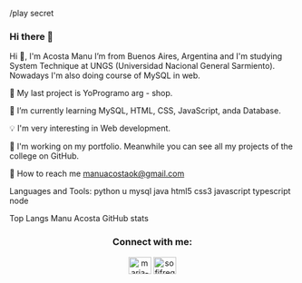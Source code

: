 /play secret

### Hi there 👋
Hi 👋, I'm Acosta Manu
I’m from Buenos Aires, Argentina and I'm studying System Technique at UNGS (Universidad Nacional General Sarmiento). 
Nowadays I'm also doing course of MySQL in web.


🚀 My last project is YoProgramo arg - shop.

🌱 I’m currently learning MySQL, HTML, CSS, JavaScript, anda Database.

💡 I'm very interesting in Web development.

💼 I'm working on my portfolio. Meanwhile you can see all my projects of the college on GitHub.

📧 How to reach me manuacostaok@gmail.com

Languages and Tools:
python u mysql java html5 css3 javascript typescript node

Top Langs
Manu Acosta GitHub stats


<h3 align="center">Connect with me:</h3>
<p></p>
<p align="center">
<a href="https://www.linkedin.com/in/manuel-acosta-a1a238214/" target="blank"><img align="center" src="https://raw.githubusercontent.com/rahuldkjain/github-profile-readme-generator/master/src/images/icons/Social/linked-in-alt.svg" alt="maria-sofia-fregona" height="30" width="40" /></a>
<a href="https://instagram.com/acosta__manu" target="blank"><img align="center" src="https://raw.githubusercontent.com/rahuldkjain/github-profile-readme-generator/master/src/images/icons/Social/instagram.svg" alt="sofifregona" height="30" width="40" /></a>

</p>

<!--
**manuacostaok/manuacostaok** is a ✨ _special_ ✨ repository because its `README.md` (this file) appears on your GitHub profile.

Here are some ideas to get you started:

- 🔭 I’m currently working on ...
- 🌱 I’m currently learning ...
- 👯 I’m looking to collaborate on ...
- 🤔 I’m looking for help with ...
- 💬 Ask me about ...
- 📫 How to reach me: ...
- 😄 Pronouns: ...
- ⚡ Fun fact: ...
-->
